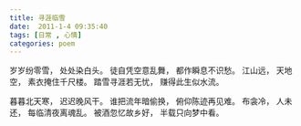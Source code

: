 ```yaml
---
title: 寻涯临雪
date:  2011-1-4 09:35:40
tags: [日常 , 心情]
categories: poem
---
```

岁岁纷零雪，
处处染白头。<!--more-->
徒自凭空意乱舞，
都作瞬息不识愁。
江山远，
天地空，
素衣掩住千尺楼。
踏雪寻涯若无忧，
赚得此生似水流。



暮暮北天寒，
迟迟晚风干。
谁把流年暗偷换，
俯仰陈迹再见难。
布衾冷，
人未还，
每临清夜离魂乱。
被酒忽忆故乡好，
半载只向梦中看。
